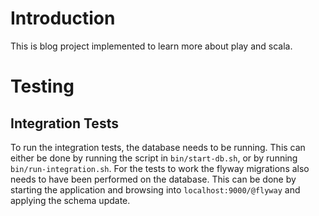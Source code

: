 # Introduction

This is blog project implemented to learn more about play and scala.

# Testing

## Integration Tests

To run the integration tests, the database needs to be running. This can either be done by running the script in `bin/start-db.sh`, or by running `bin/run-integration.sh`. For the tests to work the flyway migrations also needs to have been performed on the database. This can be done by starting the application and browsing into `localhost:9000/@flyway` and applying the schema update.


